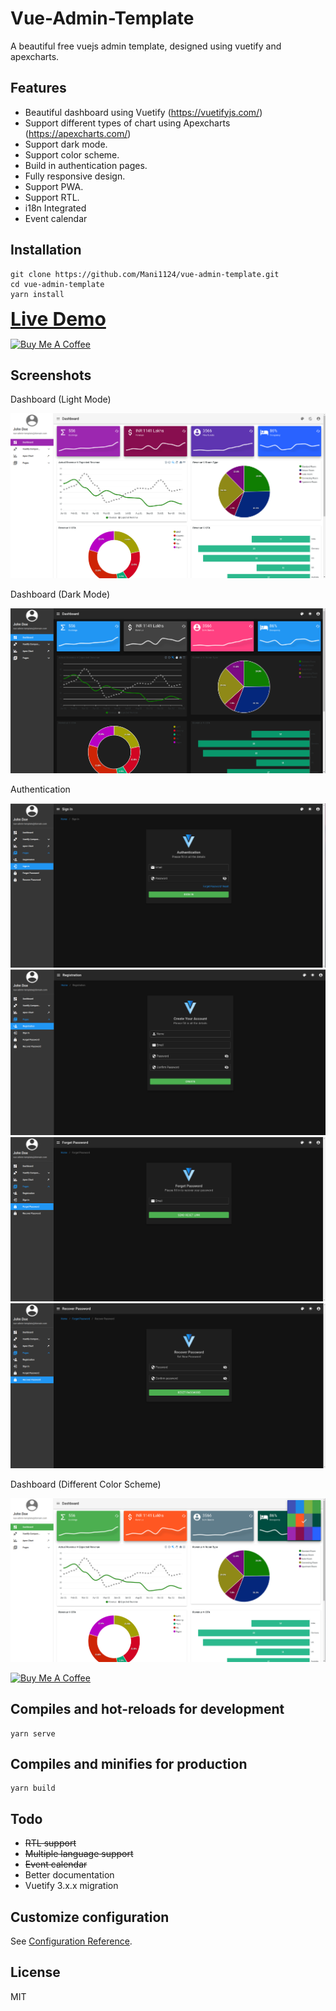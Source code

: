 # Vue-Admin-Template
A beautiful free vuejs admin template, designed using vuetify and apexcharts.
## Features
- Beautiful dashboard using Vuetify (https://vuetifyjs.com/)
- Support different types of chart using Apexcharts (https://apexcharts.com/) 
- Support dark mode.
- Support color scheme.
- Build in authentication pages.
- Fully responsive design.
- Support PWA.
- Support RTL.
- i18n Integrated
- Event calendar
## Installation
```
git clone https://github.com/Mani1124/vue-admin-template.git
cd vue-admin-template
yarn install
```
<a href="https://mani1124.github.io" style="font-size:30px;font-weight:bold" target="_blank">Live Demo</a>

<a href="https://www.buymeacoffee.com/mmoirangthem" target="_blank"><img src="https://cdn.buymeacoffee.com/buttons/default-orange.png" alt="Buy Me A Coffee" height="100" width="500"></a>
## Screenshots
Dashboard (Light Mode)

![Alt text](screenshots/dashboard.png?raw=true "dashboard")

Dashboard (Dark Mode)

![Alt text](screenshots/dashboard-dark.png?raw=true "dashboard")

Authentication

![Alt text](screenshots/signin.png?raw=true "dashboard")
![Alt text](screenshots/registration.png?raw=true "dashboard")
![Alt text](screenshots/forgetpassword.png?raw=true "dashboard")
![Alt text](screenshots/resetpassword.png?raw=true "dashboard")

Dashboard (Different Color Scheme)

![Alt text](screenshots/dashboard-color.png?raw=true "dashboard")

<a href="https://www.buymeacoffee.com/mmoirangthem" target="_blank"><img src="https://cdn.buymeacoffee.com/buttons/default-orange.png" alt="Buy Me A Coffee" height="100" width="500"></a>
## Compiles and hot-reloads for development
```
yarn serve
```

## Compiles and minifies for production
```
yarn build
```
## Todo
- <del>RTL support</del>
- <del>Multiple language support</del>
- <del>Event calendar</del>
- Better documentation
- Vuetify 3.x.x migration

## Customize configuration
See [Configuration Reference](https://cli.vuejs.org/config/).
## License
MIT
